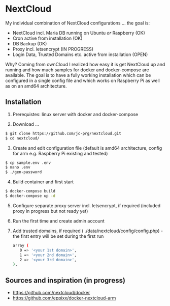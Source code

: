 # NextCloud

My individual combination of NextCloud configurations ... the goal is:

* NextCloud incl. Maria DB running on Ubuntu _or_ Raspberry (OK)
* Cron active from installation (OK)
* DB Backup (OK)
* Proxy incl. letsencrypt (IN PROGRESS)
* Login Data, Trusted Domains etc. active from installation (OPEN)

Why? Coming from ownCloud I realized how easy it is get NextCloud up and running and how much samples for docker and docker-compose are available.
The goal is to have a fully working installation which can be configured in a single config file and which works on Raspberry Pi as well as on an amd64 architecture.

## Installation

1. Prerequistes: linux server with docker and docker-compose

2. Download ...

```bash
$ git clone https://github.com/jc-prg/nextcloud.git
$ cd nextcloud/
```

3. Create and edit configuration file (default is amd64 architecture, config for arm e.g. Raspberry Pi existing and tested)

```bash
$ cp sample.env .env
$ nano .env
$ ./gen-password
```

4. Build container and first start

```bash
$ docker-compose build
$ docker-compose up -d
```

5. Configure separate proxy server incl. letsencrypt, if required (included proxy in progress but not ready yet)

6. Run the first time and create admin account

7. Add trusted domains, if required ( ./data/nextcloud/config/config.php) - the first entry will be set during the first run
    ```bash
    array (
       0 => '<your 1st domain>',
       1 => '<your 2nd domain>',
       2 => '<your 3rd domain>',
    ),
    ```


## Sources and inspiration (in progress)

* https://github.com/nextcloud/docker
* https://github.com/eppixx/docker-nextcloud-arm
